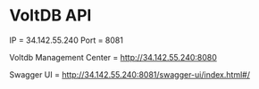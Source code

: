 ﻿# VoltDB API 

IP = 34.142.55.240
Port = 8081

Voltdb Management Center = http://34.142.55.240:8080

Swagger UI = http://34.142.55.240:8081/swagger-ui/index.html#/

 
 

 
